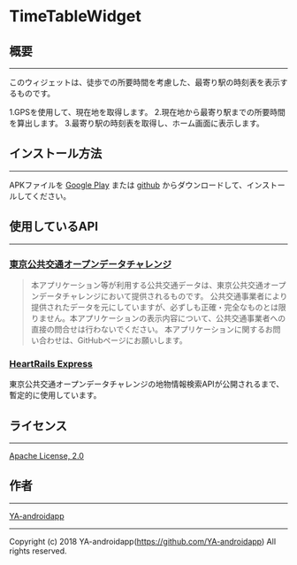 TimeTableWidget
====

## 概要
---

このウィジェットは、徒歩での所要時間を考慮した、最寄り駅の時刻表を表示するものです。

1.GPSを使用して、現在地を取得します。
2.現在地から最寄り駅までの所要時間を算出します。
3.最寄り駅の時刻表を取得し、ホーム画面に表示します。

## インストール方法
---

APKファイルを [Google Play](https://play.google.com/store/apps/details?id=jp.gr.java_conf.ya.timetablewidget) または [github](https://github.com/YA-androidapp/TTW/blob/master/TTW.apk?raw=true) からダウンロードして、インストールしてください。

## 使用しているAPI
---

### [東京公共交通オープンデータチャレンジ](https://tokyochallenge.odpt.org/)

> 本アプリケーション等が利用する公共交通データは、東京公共交通オープンデータチャレンジにおいて提供されるものです。
> 公共交通事業者により提供されたデータを元にしていますが、必ずしも正確・完全なものとは限りません。本アプリケーションの表示内容について、公共交通事業者への直接の問合せは行わないでください。
> 本アプリケーションに関するお問い合わせは、GitHubページにお願いします。

### [HeartRails Express](http://express.heartrails.com/api.html)

東京公共交通オープンデータチャレンジの地物情報検索APIが公開されるまで、暫定的に使用しています。

## ライセンス
---

[Apache License, 2.0](http://www.apache.org/licenses/LICENSE-2.0)

## 作者
---

[YA-androidapp](https://github.com/YA-androidapp)

---

Copyright (c) 2018 YA-androidapp(https://github.com/YA-androidapp) All rights reserved.
